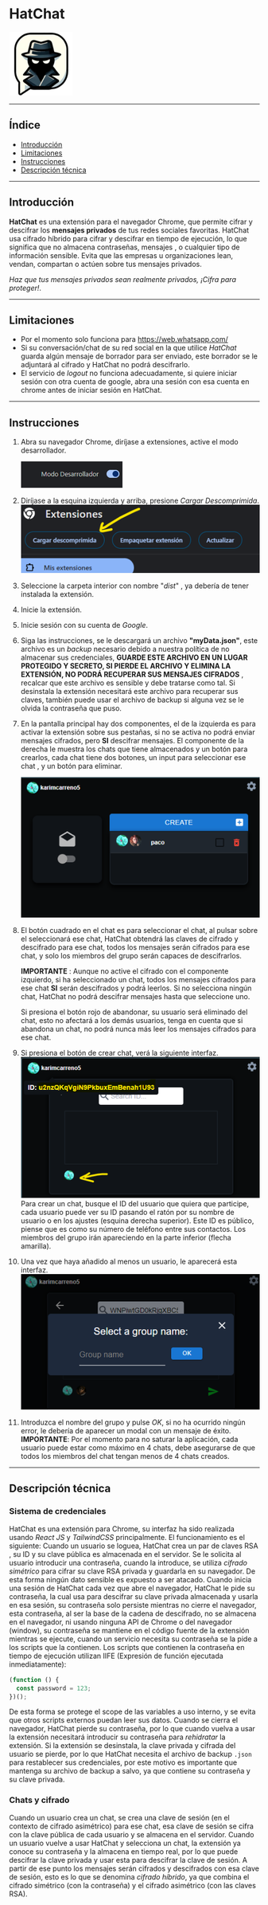 
# HatChat 

![hatchat](./utils/hatChat-logo.png)

---
## Índice 
- [Introducción](#introducción)
- [Limitaciones](#limitaciones)
- [Instrucciones](#instrucciones)
- [Descripción técnica](#descripción-técnica)
 


---
## Introducción 

**HatChat** es una extensión para el navegador Chrome, que permite cifrar y descifrar los **mensajes privados** de tus redes sociales favoritas.
HatChat usa cifrado híbrido para cifrar y descifrar en tiempo de ejecución, lo que significa que no almacena contraseñas, mensajes , o cualquier tipo de información sensible.
Evita que las empresas u organizaciones lean, vendan, compartan o actúen sobre tus mensajes privados.

*Haz que tus mensajes privados sean realmente privados, ¡Cifra para proteger!*.

---
## Limitaciones

- Por el momento solo funciona para <https://web.whatsapp.com/>
- Si su conversación/chat de su red social en la que utilice *HatChat* guarda algún mensaje de borrador para ser enviado, este borrador se le adjuntará al cifrado y HatChat no podrá descifrarlo.
- El servicio de *logout* no funciona adecuadamente, si quiere iniciar sesión con otra cuenta de google, abra una sesión con esa cuenta en chrome antes de iniciar sesión en HatChat.
---
## Instrucciones

1. Abra su navegador Chrome, diríjase a extensiones, active el modo desarrollador.
   
   ![modoDesarrollador](./utils/modoDesarrollador.png)
2. Diríjase a la esquina izquierda y arriba, presione *Cargar Descomprimida*.
   ![cargar](./utils/cargar.png)
3. Seleccione la carpeta interior con nombre "*dist*" , ya debería de tener instalada la extensión.
4. Inicie la extensión.
5. Inicie sesión con su cuenta de *Google*.
6. Siga las instrucciones, se le descargará un archivo **"myData.json"**, este archivo es un *backup* necesario debido a nuestra política de no almacenar sus  credenciales, **GUARDE ESTE ARCHIVO EN UN LUGAR PROTEGIDO Y SECRETO, SI PIERDE EL ARCHIVO Y ELIMINA LA EXTENSIÓN, NO PODRÁ RECUPERAR SUS MENSAJES CIFRADOS** , recalcar que este archivo es sensible y debe tratarse como tal.
   Si desinstala la extensión necesitará este archivo para recuperar sus claves, también puede usar el archivo de backup si alguna vez se le olvida la contraseña que puso.

7. En la pantalla principal hay dos componentes, el de la izquierda es para activar la extensión sobre sus pestañas, si no se activa no podrá enviar mensajes cifrados, pero **SI** descifrar mensajes. El componente de la derecha le muestra los chats que tiene almacenados y un botón para crearlos, cada chat tiene dos botones, un input para seleccionar ese chat , y un botón para eliminar.

   ![interfaz](./utils/interfaz.png)
8. El botón cuadrado en el chat es para seleccionar el chat, al pulsar sobre el seleccionará ese chat, HatChat obtendrá las claves de cifrado y descifrado para ese chat, todos los mensajes serán cifrados para ese chat, y solo los miembros del grupo serán capaces de descifrarlos.

   **IMPORTANTE** : Aunque no active el cifrado con el componente izquierdo, si ha seleccionado un chat, todos los mensajes cifrados para ese chat **SI** serán descifrados y podrá leerlos. Si no selecciona ningún chat, HatChat no podrá descifrar mensajes hasta que seleccione uno.
   
   Si presiona el botón rojo de abandonar, su usuario será eliminado del chat, esto no afectará a los demás usuarios, tenga en cuenta que si abandona un chat, no podrá nunca más leer los mensajes cifrados para ese chat.
   
9. Si presiona el botón de crear chat, verá la siguiente interfaz.
    ![crear](./utils/crearChat.png)
    Para crear un chat, busque el ID del usuario que quiera que participe, cada usuario puede ver su ID pasando el ratón por su nombre de usuario o en los ajustes (esquina derecha superior).
    Este ID es público, piense que es como su número de teléfono entre sus contactos.
    Los miembros del grupo irán apareciendo en la parte inferior (flecha amarilla).
    
10. Una vez que haya añadido al menos un usuario, le aparecerá esta interfaz.
    ![name](./utils/name.png)    
    
11. Introduzca el nombre del grupo y pulse *OK*, si no ha ocurrido ningún error, le debería de aparecer un modal con un mensaje de éxito.
    **IMPORTANTE**: Por el momento para no saturar la aplicación, cada usuario puede estar como máximo en 4 chats, debe asegurarse de que todos los miembros del chat tengan menos de 4 chats creados.

---
## Descripción técnica

### Sistema de credenciales
HatChat es una extensión para Chrome, su interfaz ha sido realizada usando *React JS* y *TailwindCSS* principalmente. 
El funcionamiento es el siguiente:
Cuando un usuario se loguea, HatChat crea un par de claves RSA , su ID y su clave pública es almacenada en el servidor. Se le solicita al usuario introducir una contraseña, cuando la introduce, se utiliza *cifrado simétrico* para cifrar su clave RSA privada y guardarla en su navegador. De esta forma ningún dato sensible es expuesto a ser atacado.
Cuando inicia una sesión de HatChat cada vez que abre el navegador, HatChat le pide su contraseña, la cual usa para descifrar su clave privada almacenada y usarla en esa sesión, su contraseña solo persiste mientras no cierre el navegador, esta contraseña, al ser la base de la cadena de descifrado, no se almacena en el navegador, ni usando ninguna API de Chrome o del navegador (window), su contraseña se mantiene en el código fuente de la extensión mientras se ejecute, cuando un servicio necesita su contraseña se la pide a los scripts que la contienen.
Los scripts que contienen la contraseña en tiempo de ejecución utilizan IIFE (Expresión de función ejecutada inmediatamente):
```js
(function () {
  const password = 123;
})();

```
De esta forma se protege el scope de las variables a uso interno, y se evita que otros scripts externos puedan leer sus datos.
Cuando se cierra el navegador, HatChat pierde su contraseña, por lo que cuando vuelva a usar la extensión necesitará introducir su contraseña para *rehidratar* la extensión.
Si la extensión se desinstala, la clave privada y cifrada del usuario se pierde, por lo que HatChat necesita el archivo de backup `.json` para restablecer sus credenciales, por este motivo es importante que mantenga su archivo de backup a salvo, ya que contiene su contraseña y su clave privada.

### Chats y cifrado
Cuando un usuario crea un chat, se crea una clave de sesión (en el contexto de cifrado asimétrico) para ese chat, esa clave de sesión se cifra con la clave pública de cada usuario y se almacena en el servidor.
Cuando un usuario vuelve a usar HatChat y selecciona un chat, la extensión ya conoce su contraseña y la almacena en tiempo real, por lo que puede descifrar la clave privada y usar esta para descifrar la clave de sesión. A partir de ese punto los mensajes serán cifrados y descifrados con esa clave de sesión, esto es lo que se denomina *cifrado híbrido*, ya que combina el cifrado simétrico (con la contraseña) y el cifrado asimétrico (con las claves RSA).